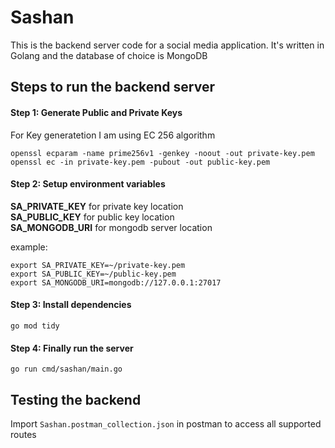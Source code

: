 # Sashan

This is the backend server code for a social media application. It's written in Golang and the database of choice is MongoDB

## Steps to run the backend server

#### Step 1: Generate Public and Private Keys
For Key generatetion I am using EC 256 algorithm
```
openssl ecparam -name prime256v1 -genkey -noout -out private-key.pem
openssl ec -in private-key.pem -pubout -out public-key.pem
```

#### Step 2: Setup environment variables

**SA_PRIVATE_KEY** for private key location \
**SA_PUBLIC_KEY** for  public key location \
**SA_MONGODB_URI** for mongodb server location

example:
```
export SA_PRIVATE_KEY=~/private-key.pem
export SA_PUBLIC_KEY=~/public-key.pem
export SA_MONGODB_URI=mongodb://127.0.0.1:27017
```

#### Step 3: Install dependencies
```
go mod tidy
```

#### Step 4: Finally run the server
```
go run cmd/sashan/main.go
```

## Testing the backend
Import `Sashan.postman_collection.json` in postman to access all supported routes
